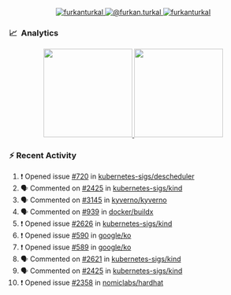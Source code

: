 <p align="center">
  <a href="https://linkedin.com/in/furkanturkal" target="blank">
    <img src="https://img.shields.io/badge/linkedin-%230077B5.svg?&style=for-the-badge&logo=linkedin&logoColor=white" alt="furkanturkal" />
  </a>
  <a href="https://medium.com/@furkan.turkal" target="blank">
    <img src="https://img.shields.io/badge/medium-%2312100E.svg?&style=for-the-badge&logo=medium&logoColor=white" alt="@furkan.turkal" />
  </a>
  <a href="https://twitter.com/furkanturkaI" target="blank">
    <img src="https://img.shields.io/badge/Twitter-1DA1F2?style=for-the-badge&logo=twitter&logoColor=white" alt="furkanturkaI" />
  </a>
</p>

### 📈 &nbsp;Analytics

<p align="center">
  <a href="https://coderstats.net/github/#Dentrax">
    <img height="180em" src="https://github-readme-stats-eight-theta.vercel.app/api?username=Dentrax&show_icons=true&theme=algolia&include_all_commits=true&count_private=true&line_height=26"/>
    <img height="180em" src="https://github-readme-stats-eight-theta.vercel.app/api/top-langs/?username=Dentrax&layout=compact&langs_count=8&theme=algolia&line_height=26"/>
  </a>
</p>

### :zap: Recent Activity

<!--START_SECTION:activity-->
1. ❗️ Opened issue [#720](https://github.com/kubernetes-sigs/descheduler/issues/720) in [kubernetes-sigs/descheduler](https://github.com/kubernetes-sigs/descheduler)
2. 🗣 Commented on [#2425](https://github.com/kubernetes-sigs/kind/issues/2425) in [kubernetes-sigs/kind](https://github.com/kubernetes-sigs/kind)
3. 🗣 Commented on [#3145](https://github.com/kyverno/kyverno/issues/3145) in [kyverno/kyverno](https://github.com/kyverno/kyverno)
4. 🗣 Commented on [#939](https://github.com/docker/buildx/issues/939) in [docker/buildx](https://github.com/docker/buildx)
5. ❗️ Opened issue [#2626](https://github.com/kubernetes-sigs/kind/issues/2626) in [kubernetes-sigs/kind](https://github.com/kubernetes-sigs/kind)
6. ❗️ Opened issue [#590](https://github.com/google/ko/issues/590) in [google/ko](https://github.com/google/ko)
7. ❗️ Opened issue [#589](https://github.com/google/ko/issues/589) in [google/ko](https://github.com/google/ko)
8. 🗣 Commented on [#2621](https://github.com/kubernetes-sigs/kind/issues/2621) in [kubernetes-sigs/kind](https://github.com/kubernetes-sigs/kind)
9. 🗣 Commented on [#2425](https://github.com/kubernetes-sigs/kind/issues/2425) in [kubernetes-sigs/kind](https://github.com/kubernetes-sigs/kind)
10. ❗️ Opened issue [#2358](https://github.com/nomiclabs/hardhat/issues/2358) in [nomiclabs/hardhat](https://github.com/nomiclabs/hardhat)
<!--END_SECTION:activity-->
